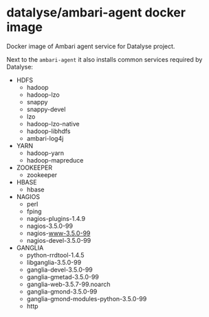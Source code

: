 # datalyse/ambari-agent docker image

Docker image of Ambari agent service for Datalyse project.

Next to the `ambari-agent` it also installs common services required by Datalyse:

- HDFS
  - hadoop
  - hadoop-lzo
  - snappy
  - snappy-devel
  - lzo
  - hadoop-lzo-native
  - hadoop-libhdfs 
  - ambari-log4j 
- YARN
  - hadoop-yarn 
  - hadoop-mapreduce 
- ZOOKEEPER
  - zookeeper 
- HBASE
  - hbase 
- NAGIOS 
  - perl 
  - fping 
  - nagios-plugins-1.4.9 
  - nagios-3.5.0-99 
  - nagios-www-3.5.0-99 
  - nagios-devel-3.5.0-99 
- GANGLIA 
  - python-rrdtool-1.4.5 
  - libganglia-3.5.0-99 
  - ganglia-devel-3.5.0-99 
  - ganglia-gmetad-3.5.0-99 
  - ganglia-web-3.5.7-99.noarch 
  - ganglia-gmond-3.5.0-99 
  - ganglia-gmond-modules-python-3.5.0-99 
  - http
